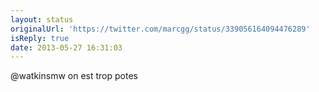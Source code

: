 ```yaml
---
layout: status
originalUrl: 'https://twitter.com/marcgg/status/339056164094476289'
isReply: true
date: 2013-05-27 16:31:03
---
```


@watkinsmw on est trop potes
